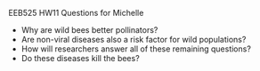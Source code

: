 EEB525 HW11 Questions for Michelle

-   Why are wild bees better pollinators?
-   Are non-viral diseases also a risk factor for wild populations?
-   How will researchers answer all of these remaining questions?
-   Do these diseases kill the bees?
